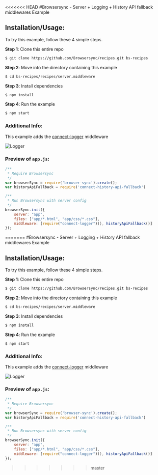 <<<<<<< HEAD
#Browsersync - Server + Logging + History API fallback middlewares Example

## Installation/Usage:

To try this example, follow these 4 simple steps. 

**Step 1**: Clone this entire repo
```bash
$ git clone https://github.com/Browsersync/recipes.git bs-recipes
```

**Step 2**: Move into the directory containing this example
```bash
$ cd bs-recipes/recipes/server.middleware
```

**Step 3**: Install dependencies
```bash
$ npm install
```

**Step 4**: Run the example
```bash
$ npm start
```

### Additional Info:



This example adds the [connect-logger](https://www.npmjs.com/package/connect-logger) middleware

![Logger](http://f.cl.ly/items/3i2G451L3O3R182b3p14/Screen%20Shot%202015-02-18%20at%2016.02.59.png)

### Preview of `app.js`:
```js
/**
 * Require Browsersync
 */
var browserSync = require('browser-sync').create();
var historyApiFallback = require('connect-history-api-fallback')

/**
 * Run Browsersync with server config
 */
browserSync.init({
    server: "app",
    files: ["app/*.html", "app/css/*.css"],
    middleware: [require("connect-logger")(), historyApiFallback()]
});
```

=======
#Browsersync - Server + Logging + History API fallback middlewares Example

## Installation/Usage:

To try this example, follow these 4 simple steps. 

**Step 1**: Clone this entire repo
```bash
$ git clone https://github.com/Browsersync/recipes.git bs-recipes
```

**Step 2**: Move into the directory containing this example
```bash
$ cd bs-recipes/recipes/server.middleware
```

**Step 3**: Install dependencies
```bash
$ npm install
```

**Step 4**: Run the example
```bash
$ npm start
```

### Additional Info:



This example adds the [connect-logger](https://www.npmjs.com/package/connect-logger) middleware

![Logger](http://f.cl.ly/items/3i2G451L3O3R182b3p14/Screen%20Shot%202015-02-18%20at%2016.02.59.png)

### Preview of `app.js`:
```js
/**
 * Require Browsersync
 */
var browserSync = require('browser-sync').create();
var historyApiFallback = require('connect-history-api-fallback')

/**
 * Run Browsersync with server config
 */
browserSync.init({
    server: "app",
    files: ["app/*.html", "app/css/*.css"],
    middleware: [require("connect-logger")(), historyApiFallback()]
});
```

>>>>>>> master
